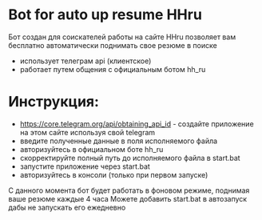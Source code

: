 # Bot for auto up resume HHru
Бот создан для соискателей работы на сайте HHru
позволяет вам бесплатно автоматически поднимать свое резюме в поиске
- использует телеграм api (клиентское)
- работает путем общения с официальным ботом hh_ru
# Инструкция:
- https://core.telegram.org/api/obtaining_api_id - создайте приложение на этом сайте используя свой telegram
- введите полученные данные в поля исполняемого файла
- авторизуйтесь в официальном боте hh_ru
- скорректируйте полный путь до исполняемого файла в start.bat
- запустите приложение через start.bat
- авторизуйтесь в консоли (только при первом запуске)

С данного момента бот будет работать в фоновом режиме, поднимая ваше резюме каждые 4 часа
Можете добавить start.bat в автозапуск дабы не запускать его ежедневно
